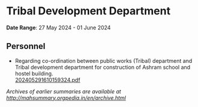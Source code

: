 # Tribal Development Department

**Date Range**: 27 May 2024 - 01 June 2024


## Personnel
- Regarding co-ordination between public works (Tribal) department and Tribal development department for construction of Ashram school and hostel building.\
  [202405291610159324.pdf](https://gr.maharashtra.gov.in/Site/Upload/Government%20Resolutions/English/202405291610159324.pdf)


*Archives of earlier summaries are available at http://mahsummary.orgpedia.in/en/archive.html*